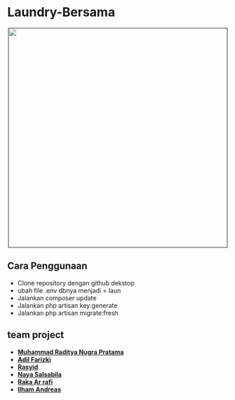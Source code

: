 # Laundry-Bersama
<p align="center"><a href="" target="_blank"><img src="" width="500"></a></p>

## Cara Penggunaan

- Clone repository dengan github dekstop
- ubah file .env dbnya menjadi = laun
- Jalankan composer update
- Jalankan php artisan key:generate
- Jalankan php artisan migrate:fresh


## team project

- **[Muhammad Raditya Nugra Pratama]()**
- **[Adil Farizki]()**
- **[Rasyid]()**
- **[Naya Salsabila]()**
- **[Raka Ar rafi]()**
- **[Ilham Andreas]()**
